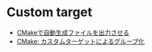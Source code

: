# Custom target

* [CMakeで自動生成ファイルを出力させる](https://blog.daionet.gr.jp/knok/2015/03/26/cmake-cutsom-command/)
* [CMake: カスタムターゲットによるグループ化](https://qiita.com/mrk_21/items/6d7c70edb6a64fa1a28b)

